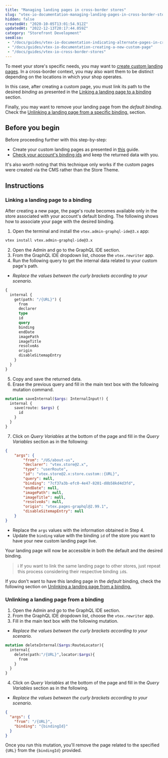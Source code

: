 ```yaml
---
title: "Managing landing pages in cross-border stores"
slug: "vtex-io-documentation-managing-landing-pages-in-cross-border-stores"
hidden: false
createdAt: "2020-10-05T13:01:54.912Z"
updatedAt: "2022-12-13T20:17:44.059Z"
category: "Storefront Development"
seeAlso:
 - "/docs/guides/vtex-io-documentation-indicating-alternate-pages-in-cross-border-stores"
 - "/docs/guides/vtex-io-documentation-creating-a-new-custom-page"
 - "/docs/guides/vtex-io-cross-border-stores"
---
```

To meet your store's specific needs, you may want to [create custom landing pages](https://developers.vtex.com/docs/guides/vtex-io-documentation-creating-a-new-custom-page ). In a cross-border context, you may also want them to be distinct depending on the locations in which your shop operates.

In this case, after creating a custom page, you must link its path to the desired *binding* as presented in the [Linking a landing page to a binding](#linking-a-landing-page-to-a-binding) section.

Finally, you may want to remove your landing page from the *default binding*. Check the [Unlinking a landing page from a specific binding.](#unlinking-a-landing-page-from-a-binding) section.

## Before you begin

Before proceeding further with this step-by-step:

- Create your custom landing pages as presented in [this](https://developers.vtex.com/docs/guides/vtex-io-documentation-creating-a-new-custom-page) guide.
- [Check your account's binding ids](https://developers.vtex.com/docs/guides/checking-your-stores-binding-id) and keep the returned data with you.

It's also worth noting that this technique only works if the custom pages were created via the CMS rather than the Store Theme.

## Instructions

### Linking a landing page to a binding

After creating a new page, the page's route becomes available only in the store associated with your account's default binding. The following shows how to associate your page with the desired binding.

1. Open the terminal and install the `vtex.admin-graphql-ide@3.x` app:
  
  ```sh
  vtex install vtex.admin-graphql-ide@3.x
  ```

2. Open the Admin and go to the GraphQL IDE section.
3. From the GraphQL IDE dropdown list, choose the `vtex.rewriter` app.
4. Run the following query to get the internal data related to your custom page's path.

  - *Replace the values between the curly brackets according to your scenario.*

  ```graphql
  {
    internal {
      get(path: "/{URL}") {
        from
        declarer
        type
        id
        query
        binding
        endDate
        imagePath
        imageTitle
        resolveAs
        origin
        disableSitemapEntry
      }
    }
  }
  ```

5. Copy and save the returned data.
6. Erase the previous query and fill in the main text box with the following mutation command.

  ``` graphql
  mutation saveInternal($args: InternalInput!) {
    internal {
      save(route: $args) {
        id
      }
    }
  }
  ```

7. Click on *Query Variables* at the bottom of the page and fill in the *Query Variables* section as in the following:

  ```json
  {
      "args": {
          "from": "/US/about-us",
          "declarer": "vtex.store@2.x",
          "type": "userRoute",
          "id": "vtex.store@2.x:store.custom::{URL}",
          "query": null,
          "binding": "7cf37a3b-efc0-4e47-8201-d8b58kd4d3fd",
          "endDate": null,
          "imagePath": null,
          "imageTitle": null,
          "resolveAs": null,
          "origin": "vtex.pages-graphql@2.99.1",
          "disableSitemapEntry": null
      }
  }
  ```

- Replace the `args` values with the information obtained in Step 4.
- Update the `binding` value with the binding `id` of the store you want to have your new custom landing page live.

Your landing page will now be accessible in both the default and the desired binding.

> ℹ If you want to link the same landing page to other stores, just repeat this process considering their respective binding `id`s.

If you don't want to have this landing page in the *default* binding, check the following section on [Unlinking a landing page from a binding.](#unlinking-a-landing-page-from-a-binding)

### Unlinking a landing page from a binding

1. Open the Admin and go to the GraphQL IDE section.
2. From the GraphQL IDE dropdown list, choose the `vtex.rewriter` app.
3. Fill in the main text box with the following mutation.

  - *Replace the values between the curly brackets according to your scenario.*

  ```graphql
  mutation deleteInternal($args:RouteLocator){
    internal{
      delete(path:"/{URL}",locator:$args){
        from
      }
    }
  }
  ```

4. Click on *Query Variables* at the bottom of the page and fill in the *Query Variables* section as in the following.

  - *Replace the values between the curly brackets according to your scenario.*

  ```json
  {
    "args": {
      "from": "/{URL}",
      "binding": "{bindingId}"
    }
  }
  ```
  
Once you run this mutation, you'll remove the page related to the specified `{URL}` from the `{bindingId}` provided.
